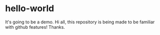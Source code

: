 # hello-world
It's going to be a demo.
Hi all, this repository is being made to be familiar with github features! Thanks.
